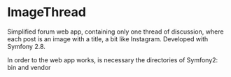 # ImageThread
Simplified forum web app, containing only one thread of discussion, where each post is an image with a title, a bit like Instagram. Developed with Symfony 2.8.

In order to the web app works, is necessary the directories of Symfony2: bin and vendor